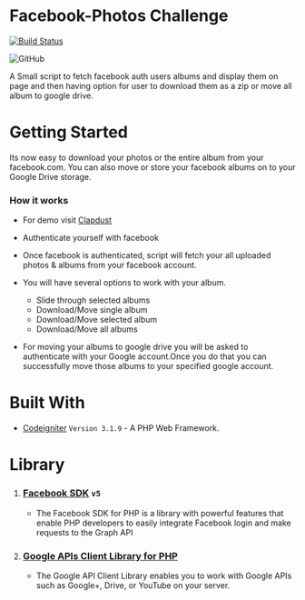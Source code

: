 # Facebook-Photos Challenge 

 [![Build Status](https://travis-ci.org/abhiburk/fbalbum.svg?branch=master)](https://travis-ci.org/abhiburk/fbalbum)

 ![GitHub](https://img.shields.io/github/license/abhiburk/fbalbum.svg)


A Small script to fetch facebook auth users albums and display them on page and then having option for user to download them as a zip or move all album to google drive.

# Getting Started

Its now easy to download your photos or the entire album from your facebook.com. 
You can also move or store your facebook albums on to your Google Drive storage.

### How it works

- For demo visit [Clapdust](https://clapdust.com)

- Authenticate yourself with facebook

- Once facebook is authenticated, script will fetch your all uploaded photos & albums from your facebook account.

- You will have several options to work with your album.
  - Slide through selected albums
  - Download/Move single album
  - Download/Move selected album
  - Download/Move all albums

- For moving your albums to google drive you will be asked to authenticate with your Google account.Once you do that you can successfully move those albums to your specified google account.

# Built With

- [Codeigniter](https://codeigniter.com/) `Version 3.1.9` - A PHP Web Framework.

# Library

1. ### [Facebook SDK](https://developers.facebook.com/docs/reference/php/) `v5` 
    - The Facebook SDK for PHP is a library with powerful features that enable PHP developers to easily integrate Facebook login and make requests to the Graph API 
2. ### [Google APIs Client Library for PHP](http://developers.google.com/api-client-library/php) 
    - The Google API Client Library enables you to work with Google APIs such as Google+, Drive, or YouTube on your server.

<!-- # Unit Testing

Unit testing for this script is done using [unit codeigniter library](https://www.codeigniter.com/user_guide/libraries/unit_testing.html). -->

